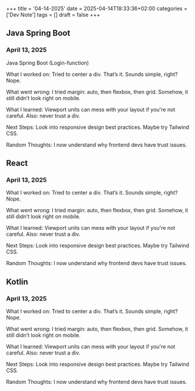 +++
title = '04-14-2025'
date = 2025-04-14T18:33:36+02:00
categories = ['Dev Note']
tags = []
draft = false
+++

Java Spring Boot
-------------

### April 13, 2025

Java Spring Boot (Login-function)

What I worked on:
Tried to center a div. That’s it. Sounds simple, right? Nope.

What went wrong:
I tried margin: auto, then flexbox, then grid. Somehow, it still didn’t look right on mobile.

What I learned:
Viewport units can mess with your layout if you're not careful. Also: never trust a div.

Next Steps:
Look into responsive design best practices. Maybe try Tailwind CSS.

Random Thoughts:
I now understand why frontend devs have trust issues.

React
-------------

### April 13, 2025

What I worked on:
Tried to center a div. That’s it. Sounds simple, right? Nope.

What went wrong:
I tried margin: auto, then flexbox, then grid. Somehow, it still didn’t look right on mobile.

What I learned:
Viewport units can mess with your layout if you're not careful. Also: never trust a div.

Next Steps:
Look into responsive design best practices. Maybe try Tailwind CSS.

Random Thoughts:
I now understand why frontend devs have trust issues.

Kotlin
-------------

### April 13, 2025

What I worked on:
Tried to center a div. That’s it. Sounds simple, right? Nope.

What went wrong:
I tried margin: auto, then flexbox, then grid. Somehow, it still didn’t look right on mobile.

What I learned:
Viewport units can mess with your layout if you're not careful. Also: never trust a div.

Next Steps:
Look into responsive design best practices. Maybe try Tailwind CSS.

Random Thoughts:
I now understand why frontend devs have trust issues.
